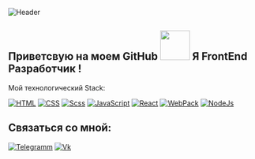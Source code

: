 ![Header](https://github.com/watefalls/watefalls/blob/main/assets/developer-logo.jpg)

## Приветсвую на моем GitHub <img src="https://4.bp.blogspot.com/-3Rh88Pvv1jw/XJyAscRzDFI/AAAAAABF_7c/tSZUq17p3RwosMtfNMdFM7fNGCjFb_jsACLcBGAs/s1600/AW3794515_12.gif" width="60px"> Я FrontEnd Разработчик !

Мой технологический Stack:

[![HTML](https://img.shields.io/badge/-HTML-9cf?style=flat-square&logo=HTML5)](http://htmlbook.ru/html5)
[![CSS](https://img.shields.io/badge/-CSS-2622aa?style=flat-square&logo=CSS3)](http://htmlbook.ru/css3)
[![Scss](https://img.shields.io/badge/-SCSS-blueviolet?style=flat-square&logo=sass)](https://sass-scss.ru/)
[![JavaScript](https://img.shields.io/badge/-JavaScript-3f834f?style=flat-square&logo=JavaScript)](https://learn.javascript.ru/)
[![React](https://img.shields.io/badge/-React-0097a8?style=flat-square&logo=React)](https://reactjs.org/)
[![WebPack](https://img.shields.io/badge/-Webpack-purple?style=flat-square&logo=Webpack)](https://webpack.js.org/)
[![NodeJs](https://img.shields.io/badge/-NodeJS-silver?style=flat-square&logo=Node.js)](https://nodejs.org/en/)

## Связаться со мной:

[![Telegramm](https://img.shields.io/badge/-Telegram-24214a?style=for-the-badge&logo=Telegram)](https://t.me/DedGasPa4o)
[![Vk](https://img.shields.io/badge/-ВКОНТАКТЕ-24214a?style=for-the-badge&logo=Vk)](https://vk.com/tahirkataha)
